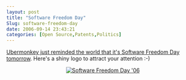 ```yaml
---
layout: post
title: "Software Freedom Day"
Slug: software-freedom-day
date: 2006-09-14 23:43:21
categories: [Open Source,Patents,Politics]
---
```

[Ubermonkey just reminded the world that it's Software Freedom Day tomorrow](http://ubermonkey.wordpress.com/2006/09/15/software-freedom-day-2006/). Here's a shiny logo to attract your attention :-) [<div style="text-align: center">![Software Freedom Day '06](https://bendechrai.com/wp-content/uploads/2006/09/sfd-logo-06.png)</div>](http://softwarefreedomday.org/)
